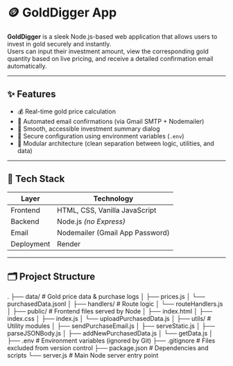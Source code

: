 # 🪙 GoldDigger App

**GoldDigger** is a sleek Node.js-based web application that allows users to invest in gold securely and instantly.  
Users can input their investment amount, view the corresponding gold quantity based on live pricing, and receive a detailed confirmation email automatically.

---

## ✨ Features

- 💰 Real-time gold price calculation  
- 📩 Automated email confirmations (via Gmail SMTP + Nodemailer)  
- 🎨 Smooth, accessible investment summary dialog  
- 🔐 Secure configuration using environment variables (`.env`)  
- 🧩 Modular architecture (clean separation between logic, utilities, and data)

---

## 🧠 Tech Stack

| Layer | Technology |
|-------|-------------|
| Frontend | HTML, CSS, Vanilla JavaScript |
| Backend | Node.js *(no Express)* |
| Email | Nodemailer (Gmail App Password) |
| Deployment | Render |

---

## 🗂️ Project Structure

.
├── data/ # Gold price data & purchase logs
│ ├── prices.js
│ └── purchasedData.jsonl
│
├── handlers/ # Route logic
│ └── routeHandlers.js
│
├── public/ # Frontend files served by Node
│ ├── index.html
│ ├── index.css
│ ├── index.js
│ └── uploadPurchasedData.js
│
├── utils/ # Utility modules
│ ├── sendPurchaseEmail.js
│ ├── serveStatic.js
│ ├── parseJSONBody.js
│ ├── addNewPurchasedData.js
│ └── getData.js
│
├── .env # Environment variables (ignored by Git)
├── .gitignore # Files excluded from version control
├── package.json # Dependencies and scripts
└── server.js # Main Node server entry point
